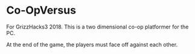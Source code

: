 # Co-OpVersus
For GrizzHacks3 2018. 
This is a two dimensional co-op platformer for the PC. 

At the end of the game, the players must face off against each other.
